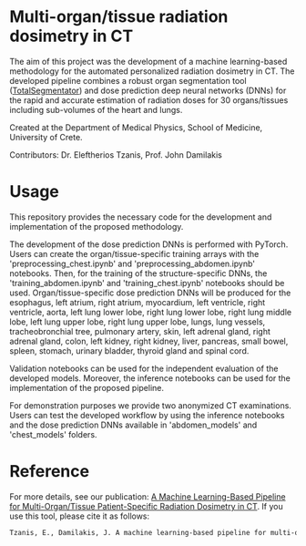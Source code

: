 # Multi-organ/tissue radiation dosimetry in CT
The aim of this project was the development of a machine learning-based methodology for the automated personalized radiation dosimetry in CT.
The developed pipeline combines a robust organ segmentation tool ([TotalSegmentator](https://github.com/wasserth/TotalSegmentator)) and dose prediction deep neural networks (DNNs) for the rapid and accurate estimation of radiation doses for 30 organs/tissues including sub-volumes of the heart and lungs.

Created at the Department of Medical Physics, School of Medicine, University of Crete.

Contributors: Dr. Eleftherios Tzanis, Prof. John Damilakis

# Usage
This repository provides the necessary code for the development and implementation of the proposed methodology.

The development of the dose prediction DNNs is performed with PyTorch. Users can create the organ/tissue-specific training arrays with the 'preprocessing_chest.ipynb' and 'preprocessing_abdomen.ipynb' notebooks. Then, for the training of the structure-specific DNNs, the 'training_abdomen.ipynb' and 'training_chest.ipynb' notebooks should be used. Organ/tissue-specific dose prediction DNNs will be produced for the esophagus, left atrium, right atrium, myocardium, left ventricle, right ventricle, aorta, left lung lower lobe, right lung lower lobe, right lung middle lobe, left lung upper lobe, right lung upper lobe, lungs, lung vessels, tracheobronchial tree, pulmonary artery, skin, left adrenal gland, right adrenal gland, colon, left kidney, right kidney, liver, pancreas, small bowel, spleen, stomach, urinary bladder, thyroid gland and spinal cord.

Validation notebooks can be used for the independent evaluation of the developed models. Moreover, the inference notebooks can be used for the implementation of the proposed pipeline.

For demonstration purposes we provide two anonymized CT examinations. Users can test the developed workflow by using the inference notebooks and the dose prediction DNNs available in 'abdomen_models' and 'chest_models' folders.

# Reference
For more details, see our publication: [A Machine Learning-Based Pipeline for Multi-Organ/Tissue Patient-Specific Radiation Dosimetry in CT](https://doi.org/10.1007/s00330-024-11002-0). If you use this tool, please cite it as follows:

```markdown
Tzanis, E., Damilakis, J. A machine learning-based pipeline for multi-organ/tissue patient-specific radiation dosimetry in CT. Eur Radiol (2024). https://doi.org/10.1007/s00330-024-11002-0
